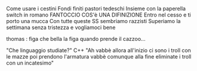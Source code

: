 Come usare i cestini
Fondi finiti pastori tedeschi 
Insieme con la paperella
switch in romano
FANTOCCIO COS'è UNA DIFINIZIONE 
Entro nel cesso e ti porto una mucca
Con tutte queste SS sembriamo razzisti
Superiamo la settimana senza tristezza e vogliamoci bene

thomas : figa che bella la figa quando prende il cazzoo...

"Che linguaggio studiate?" C++ "Ah vabbè allora all'inizio ci sono i troll con le mazze poi prendono l'armatura vabbè comunque alla fine eliminate i troll con un incatesimo"